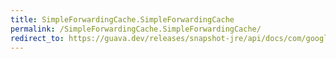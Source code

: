 ```yaml
---
title: SimpleForwardingCache.SimpleForwardingCache
permalink: /SimpleForwardingCache.SimpleForwardingCache/
redirect_to: https://guava.dev/releases/snapshot-jre/api/docs/com/google/common/cache/ForwardingCache.SimpleForwardingCache.html#SimpleForwardingCache-com.google.common.cache.Cache-
---
```

